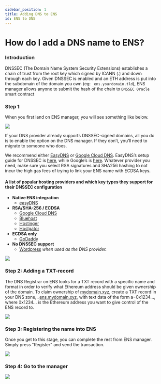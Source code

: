 ```yaml
---
sidebar_position: 1
title: Adding DNS to ENS
id: ENS to DNS
---
```


# How do I add a DNS name to ENS?

### Introduction

DNSSEC (The Domain Name System Security Extensions) establishes a chain of trust from the root key which signed by ICANN (.) and down through each key. Given DNSSEC is enabled and an ETH address is put into the subdomain of the domain you own (eg: `_ens.yourdomain.tld`), ENS manager allows anyone to submit the hash of the chain to `DNSSEC Oracle` smart contract

### Step 1

When you first land on ENS manager, you will see something like below.

![](https://clarity-so.s3.amazonaws.com/3b15b359-24c1-4156-ba53-e9882a65673f/sMJ1w8F3r946pt43jBGrdp.png)

If your DNS provider already supports DNSSEC-signed domains, all you do is to enable the option on the DNS manager. If they don’t, you’ll need to migrate to someone who does.

We recommend either [EasyDNS](https://www.easydns.com) or [Google Cloud DNS](https://cloudplatform.googleblog.com/2017/11/DNSSEC-now-available-in-Cloud-DNS.html). EasyDNS’s setup guide for DNSSEC is [here](https://fusion.easydns.com/Knowledgebase/Article/View/18/7/dnssec), while Google’s is [here](https://cloud.google.com/dns/dnssec-config). Whatever provider you need, make sure you select RSA signatures and SHA256 hashing to not incur the high gas fees of trying to link your ENS name with ECDSA keys.

#### A list of popular hosting providers and which key types they support for their DNSSEC configuration

* **Native ENS integration**
  * [easyDNS](https://easydns.com)
* **RSA/SHA-256 / ECDSA**
  * [Google Cloud DNS](https://cloud.google.com/dns)
  * [Bluehost](https://www.bluehost.com)
  * [Hostinger](https://hostinger.com)
  * [Hostgator](https://hostgator.com)
* **ECDSA only**
  * [GoDaddy](https://www.godaddy.com)
* **No DNSSEC support**
  * [Wordpress](https://www.wordpress.com) _when used as the DNS provider._

![](https://clarity-so.s3.amazonaws.com/3b15b359-24c1-4156-ba53-e9882a65673f/eEqx5oLmdb7ySaC6Mxz9xg.png)

### Step 2: Adding a TXT-record

The DNS Registrar on ENS looks for a TXT record with a specific name and format in order to verify what Ethereum address should be given ownership of the domain. To claim ownership of [mydomain.xyz](https://mydomain.xyz), create a TXT record in your DNS zone, \_[ens.mydomain.xyz](https://ens.mydomain.xyz), with text data of the form a=0x1234..., where 0x1234... is the Ethereum address you want to give control of the ENS record to.

![](https://clarity-so.s3.amazonaws.com/3b15b359-24c1-4156-ba53-e9882a65673f/omZsvRBUuTCRBPFnXtp12q.png)

### Step 3: Registering the name into ENS

Once you get to this stage, you can complete the rest from ENS manager. Simply press "Register" and send the transaction.

![](https://clarity-so.s3.amazonaws.com/3b15b359-24c1-4156-ba53-e9882a65673f/barTVq7bqfi6xLjM5vh3VH.png)

### Step 4: Go to the manager

![](https://clarity-so.s3.amazonaws.com/3b15b359-24c1-4156-ba53-e9882a65673f/i8EaBmXgJf2By99Lkq8hav.png)

